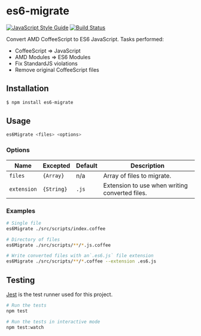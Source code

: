 # es6-migrate
[![JavaScript Style Guide](https://cdn.rawgit.com/feross/standard/master/badge.svg)](https://github.com/feross/standard)
[![Build Status](https://travis-ci.org/dcalhoun/es6-migrate.svg?branch=master)](https://travis-ci.org/dcalhoun/es6-migrate)

Convert AMD CoffeeScript to ES6 JavaScript. Tasks performed:
- CoffeeScript => JavaScript
- AMD Modules => ES6 Modules
- Fix StandardJS violations
- Remove original CoffeeScript files

## Installation

```bash
$ npm install es6-migrate
```

## Usage
```bash
es6Migrate <files> <options>
```

### Options

| Name        | Excepted   | Default | Description                                    |
| ----        | --------   | ------- | -----------                                    |
| `files`     | `{Array}`  | n/a     | Array of files to migrate.                     |
| `extension` | `{String}` | `.js`   | Extension to use when writing converted files. |

### Examples
```bash
# Single file
es6Migrate ./src/scripts/index.coffee

# Directory of files
es6Migrate ./src/scripts/**/*.js.coffee

# Write converted files with an`.es6.js` file extension
es6Migrate ./src/scripts/**/*.coffee --extension .es6.js
```

## Testing
[Jest](http://facebook.github.io/jest/) is the test runner used for this project.

```bash
# Run the tests
npm test

# Run the tests in interactive mode
npm test:watch
```
